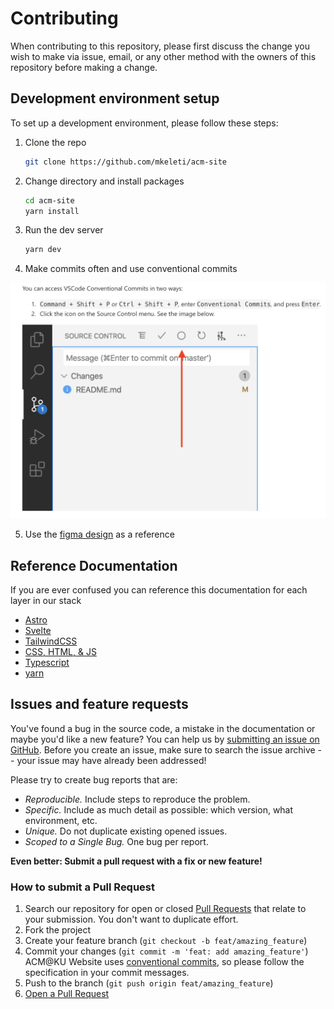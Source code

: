 # Contributing

When contributing to this repository, please first discuss the change you wish to make via issue, email, or any other method with the owners of this repository before making a change.

## Development environment setup

To set up a development environment, please follow these steps:

1. Clone the repo

   ```sh
   git clone https://github.com/mkeleti/acm-site
   ```

2. Change directory and install packages

   ```sh
   cd acm-site
   yarn install
   ```

3. Run the dev server

   ```sh
   yarn dev
   ```

4. Make commits often and use conventional commits

![Instructions](images/conventionalcommit.png)

5. Use the [figma design](https://www.figma.com/file/jhFCstc5Z3CPgsujQxxMfv/ACM-Website?node-id=0%3A1) as a reference

## Reference Documentation

If you are ever confused you can reference this documentation for each layer in our stack

- [Astro](https://docs.astro.build/en/getting-started/)
- [Svelte](https://svelte.dev/docs)
- [TailwindCSS](https://tailwindcss.com/docs/installation)
- [CSS, HTML, & JS](https://developer.mozilla.org/en-US/)
- [Typescript](https://www.typescriptlang.org/docs/)
- [yarn](https://yarnpkg.com/getting-started)
## Issues and feature requests

You've found a bug in the source code, a mistake in the documentation or maybe you'd like a new feature? You can help us by [submitting an issue on GitHub](https://github.com/mkeleti/acm-site/issues). Before you create an issue, make sure to search the issue archive -- your issue may have already been addressed!

Please try to create bug reports that are:

- _Reproducible._ Include steps to reproduce the problem.
- _Specific._ Include as much detail as possible: which version, what environment, etc.
- _Unique._ Do not duplicate existing opened issues.
- _Scoped to a Single Bug._ One bug per report.

**Even better: Submit a pull request with a fix or new feature!**

### How to submit a Pull Request

1. Search our repository for open or closed
   [Pull Requests](https://github.com/mkeleti/acm-site/pulls)
   that relate to your submission. You don't want to duplicate effort.
2. Fork the project
3. Create your feature branch (`git checkout -b feat/amazing_feature`)
4. Commit your changes (`git commit -m 'feat: add amazing_feature'`) ACM@KU Website uses [conventional commits](https://www.conventionalcommits.org), so please follow the specification in your commit messages.
5. Push to the branch (`git push origin feat/amazing_feature`)
6. [Open a Pull Request](https://github.com/mkeleti/acm-site/compare?expand=1)
